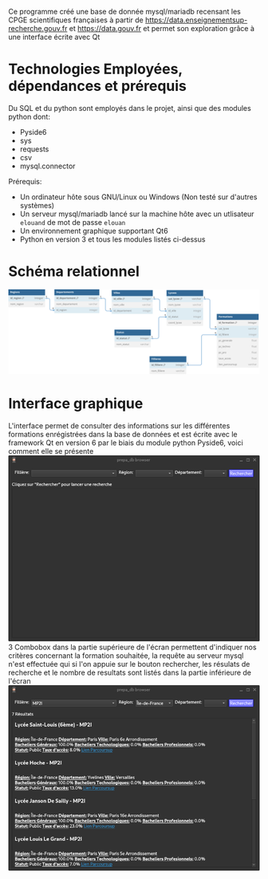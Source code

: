 Ce programme créé une base de donnée mysql/mariadb recensant les CPGE scientifiques françaises à partir de https://data.enseignementsup-recherche.gouv.fr et https://data.gouv.fr et permet son exploration grâce à une interface écrite avec Qt
# Technologies Employées, dépendances et prérequis
Du SQL et du python sont employés dans le projet, ainsi que des modules python dont:
* Pyside6
* sys
* requests
* csv
* mysql.connector

Prérequis:
* Un ordinateur hôte sous GNU/Linux ou Windows (Non testé sur d'autres systèmes)
* Un serveur mysql/mariadb lancé sur la machine hôte avec un utlisateur `elouand` de mot de passe `elouan`
* Un environnement graphique supportant Qt6
* Python en version 3 et tous les modules listés ci-dessus
# Schéma relationnel
![Schéma descriptif](img/PrepaDB-Diagram.svg)
# Interface graphique
L'interface permet de consulter des informations sur les différentes formations enrégistrées dans la base de données et est écrite avec le framework Qt en version 6 par le biais du module python Pyside6, voici comment elle se présente
![Main Window](img/mainwindow.png)
3 Combobox dans la partie supérieure de l'écran permettent d'indiquer nos critères concernant la formation souhaitée, la requête au serveur mysql n'est effectuée qui si l'on appuie sur le bouton rechercher, les résulats de recherche et le nombre de resultats sont listés dans la partie inférieure de l'écran
![Results Window](img/resultwindow.png)

